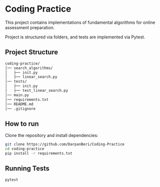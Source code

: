 # Coding Practice

This project contains implementations of fundamental algorithms for online assessment preparation.

Project is structured via folders, and tests are implemented via Pytest.

## Project Structure
```bash
coding-practice/
│── search_algorithms/
│   ├── init.py
│   ├── linear_search.py
│── tests/
│   ├── init.py
│   ├── test_linear_search.py
│── main.py
│── requirements.txt
│── README.md
│── .gitignore
```

## How to run
Clone the repository and install dependencies:
```bash
git clone https://github.com/DarpanBeri/Coding-Practice
cd coding-practice
pip install -r requirements.txt
```

## Running Tests
```bash
pytest
```